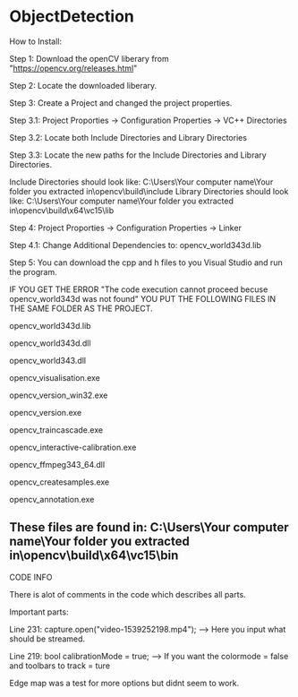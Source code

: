 # ObjectDetection

How to Install:

Step 1: Download the openCV liberary from "https://opencv.org/releases.html"

Step 2: Locate the downloaded liberary.

Step 3: Create a Project and changed the project properties.

Step 3.1: Project Proporties -> Configuration Properties -> VC++ Directories

Step 3.2: Locate both Include Directories and Library Directories

Step 3.3: Locate the new paths for the Include Directories and Library Directories.

Include Directories should look like: C:\Users\Your computer name\Your folder you extracted in\opencv\build\include
Library Directories should look like: C:\Users\Your computer name\Your folder you extracted in\opencv\build\x64\vc15\lib

Step 4: Project Proporties -> Configuration Properties -> Linker

Step 4.1: Change Additional Dependencies to: opencv_world343d.lib

Step 5: You can download the cpp and h files to you Visual Studio and run the program.

IF YOU GET THE ERROR "The code execution cannot proceed becuse opencv_world343d was not found" YOU PUT THE FOLLOWING FILES IN THE SAME FOLDER AS THE PROJECT.

opencv_world343d.lib

opencv_world343d.dll

opencv_world343.dll

opencv_visualisation.exe

opencv_version_win32.exe

opencv_version.exe

opencv_traincascade.exe

opencv_interactive-calibration.exe

opencv_ffmpeg343_64.dll

opencv_createsamples.exe

opencv_annotation.exe

These files are found in: C:\Users\Your computer name\Your folder you extracted in\opencv\build\x64\vc15\bin
---------------------------------------------------------------------------------------------------------------
CODE INFO

There is alot of comments in the code which describes all parts. 

Important parts:

Line 231: capture.open("video-1539252198.mp4"); --> Here you input what should be streamed.

Line 219: bool calibrationMode = true; --> If you want the colormode = false and toolbars to track = ture

Edge map was a test for more options but didnt seem to work.
